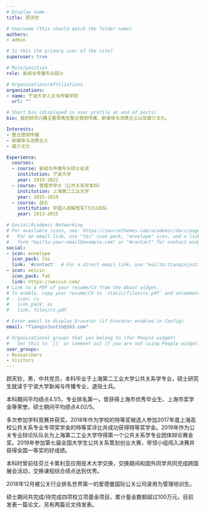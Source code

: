 ```yaml
---
# Display name
title: 顾天钦

# Username (this should match the folder name)
authors:
- admin

# Is this the primary user of the site?
superuser: true

# Role/position
role: 新闻与传播专业硕士

# Organizations/Affiliations
organizations:
- name: 宁波大学人文与传媒学院
  url: ""

# Short bio (displayed in user profile at end of posts)
bio: 我的研究兴趣主要聚焦在整合营销传播、新媒体与消费主义以及媒介文化。

Interests:
- 整合营销传播
- 新媒体与消费主义
- 媒介文化

Experience:
  courses:
  - course: 新闻与传播专业硕士在读
    institution: 宁波大学
    year: 2019-2022
  - course: 管理学学士（公共关系学本科）
    institution: 上海第二工业大学
    year: 2015-2019
  - course: 战士
    institution: 中国人民解放军73151部队
    year: 2013-2015

# Social/Academic Networking
# For available icons, see: https://sourcethemes.com/academic/docs/page-builder/#icons
#   For an email link, use "fas" icon pack, "envelope" icon, and a link in the
#   form "mailto:your-email@example.com" or "#contact" for contact widget.
social:
- icon: envelope
  icon_pack: fas
  link: '#contact'  # For a direct email link, use "mailto:tianqinjustin@163.com".
- icon: weixin
  icon_pack: fab
  link: https://weixin.com/
# Link to a PDF of your resume/CV from the About widget.
# To enable, copy your resume/CV to `static/files/cv.pdf` and uncomment the lines below.
# - icon: cv
#   icon_pack: ai
#   link: files/cv.pdf

# Enter email to display Gravatar (if Gravatar enabled in Config)
email: "TianqinJustin@163.com"

# Organizational groups that you belong to (for People widget)
#   Set this to `[]` or comment out if you are not using People widget.
user_groups:
- Researchers
- Visitors
---
```


顾天钦，男，中共党员，本科毕业于上海第二工业大学公共关系学专业，硕士研究生就读于宁波大学新闻与传播专业，退役士兵。

本科期间平均绩点4.1/5，专业排名第一，曾获得上海市优秀毕业生、上海市奖学金等荣誉。硕士期间平均绩点4.02/5。

多次参加学科竞赛并获奖。2018年作为学校的特等奖候选人参加2017年度上海高校公共关系专业专项奖学金的特等奖评比并成功获得特等奖学金。2019年作为公关专业辩论队队长为上海第二工业大学夺得第一个公共关系学专业团体辩论赛金奖。2019年参加第七届全国大学生公共关系策划创业大赛，带领小组闯入决赛并获得全国一等奖的好成绩。

本科时曾前往芬兰卡累利亚应用技术大学交换，交换期间和国外同学共同完成跨国展会活动，交换课程综合绩点达到优秀。

2018年12月被公关行业排名世界第一的爱德曼国际公关公司录用为管理培训生。

硕士期间共完成/待完成四项校立项基金项目，累计基金数额超过100万元。目前发表一篇论文，另有两篇论文待发表。